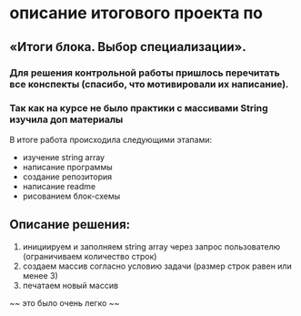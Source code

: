 # описание итогового проекта по 

##  «Итоги блока. Выбор специализации».

###  Для решения контрольной работы пришлось перечитать все конспекты (спасибо, что мотивировали их написание).
### Так как на курсе не было практики с массивами String изучила доп материалы
В итоге работа происходила следующими этапами:

* изучение string array
* написание программы
* создание репозитория
* написание readme
* рисованием блок-схемы

## Описание решения:
1. инициируем и заполняем string array через запрос пользователю (ограничиваем количество строк)
2. создаем массив согласно условию задачи (размер строк равен или менее 3)
3. печатаем новый массив

~~ это было очень легко ~~